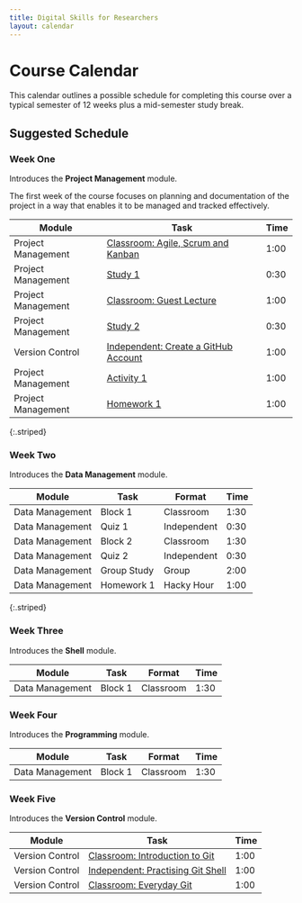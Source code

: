 ```yaml
---
title: Digital Skills for Researchers
layout: calendar
---
```



# Course Calendar

This calendar outlines a possible schedule for completing this course over a typical semester of 12 weeks plus a mid-semester study break.




## Suggested Schedule



### Week One

Introduces the **Project Management** module.

The first week of the course focuses on planning and documentation of the project 
in a way that enables it to be managed and tracked effectively.

Module             | Task                                        | Time
-------            | -----                                       | -----
Project Management | [Classroom: Agile, Scrum and Kanban][w1-1]  | 1:00
Project Management | [Study 1][w1-2]                             | 0:30
Project Management | [Classroom: Guest Lecture][w1-3]            | 1:00
Project Management | [Study 2][w1-4]                             | 0:30
Version Control    | [Independent: Create a GitHub Account][w1-5]| 1:00
Project Management | [Activity 1][w1-6]                          | 1:00
Project Management | [Homework 1][w1-7]                          | 1:00
{:.striped}

[w1-1]: {{site.baseurl}}/modules/project-management#classroom--agile-scrum-and-kanban
[w1-2]: {{site.baseurl}}/modules/project-management#study1
[w1-3]: {{site.baseurl}}/modules/project-management#classroom--guest-lecture
[w1-4]: {{site.baseurl}}/modules/project-management#study2
[w1-5]: {{site.baseurl}}/modules/version-control#independent--create-a-github-account
[w1-6]: {{site.baseurl}}/modules/project-management#activity1
[w1-7]: {{site.baseurl}}/modules/project-management#activity2






### Week Two

Introduces the **Data Management** module.

Module             | Task    | Format    | Time
------------------ | ------- | --------- | -----
Data Management | Block 1 | Classroom | 1:30
Data Management | Quiz 1 | Independent | 0:30
Data Management | Block 2 | Classroom | 1:30
Data Management | Quiz 2 | Independent | 0:30
Data Management | Group Study | Group | 2:00
Data Management | Homework 1 | Hacky Hour | 1:00
{:.striped}






### Week Three

Introduces the **Shell** module.

Module             | Task    | Format    | Time
------------------ | ------- | --------- | -----
Data Management | Block 1 | Classroom | 1:30






### Week Four

Introduces the **Programming** module.

Module             | Task    | Format    | Time
------------------ | ------- | --------- | -----
Data Management | Block 1 | Classroom | 1:30




### Week Five

Introduces the **Version Control** module.

Module             | Task    | Time
------------------ | ------- | ---------
Version Control    | [Classroom: Introduction to Git][w5-1]    | 1:00
Version Control    | [Independent: Practising Git Shell][w5-2] | 1:00
Version Control    | [Classroom: Everyday Git][w5-3]           | 1:00

[w5-1]: {{site.baseurl}}/modules/version-control#classroom--introduction-to-git
[w5-2]: {{site.baseurl}}/modules/version-control#independent--practising-git-shell
[w5-3]: {{site.baseurl}}/modules/version-control#classroom--everyday-git





